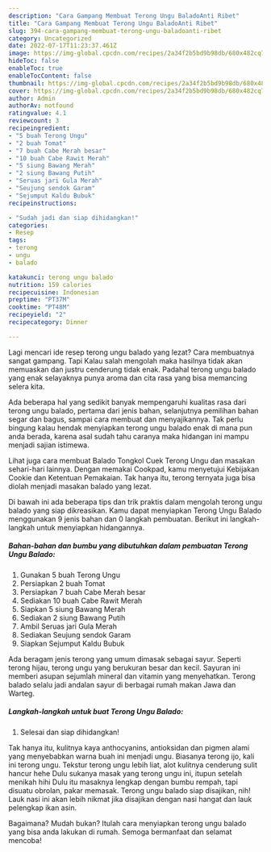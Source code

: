 ```yaml
---
description: "Cara Gampang Membuat Terong Ungu BaladoAnti Ribet"
title: "Cara Gampang Membuat Terong Ungu BaladoAnti Ribet"
slug: 394-cara-gampang-membuat-terong-ungu-baladoanti-ribet
category: Uncategorized
date: 2022-07-17T11:23:37.461Z
image: https://img-global.cpcdn.com/recipes/2a34f2b5bd9b98db/680x482cq70/terong-ungu-balado-foto-resep-utama.jpg
hideToc: false
enableToc: true
enableTocContent: false
thumbnail: https://img-global.cpcdn.com/recipes/2a34f2b5bd9b98db/680x482cq70/terong-ungu-balado-foto-resep-utama.jpg
cover: https://img-global.cpcdn.com/recipes/2a34f2b5bd9b98db/680x482cq70/terong-ungu-balado-foto-resep-utama.jpg
author: Admin
authorAv: notfound
ratingvalue: 4.1
reviewcount: 3
recipeingredient:
- "5 buah Terong Ungu"
- "2 buah Tomat"
- "7 buah Cabe Merah besar"
- "10 buah Cabe Rawit Merah"
- "5 siung Bawang Merah"
- "2 siung Bawang Putih"
- "Seruas jari Gula Merah"
- "Seujung sendok Garam"
- "Sejumput Kaldu Bubuk"
recipeinstructions:

- "Sudah jadi dan siap dihidangkan!"
categories:
- Resep
tags:
- terong
- ungu
- balado

katakunci: terong ungu balado 
nutrition: 159 calories
recipecuisine: Indonesian
preptime: "PT37M"
cooktime: "PT48M"
recipeyield: "2"
recipecategory: Dinner

---
```



Lagi mencari ide resep terong ungu balado yang lezat? Cara membuatnya sangat gampang. Tapi Kalau salah mengolah maka hasilnya tidak akan memuaskan dan justru cenderung tidak enak. Padahal terong ungu balado yang enak selayaknya punya aroma dan cita rasa yang bisa memancing selera kita.


Ada beberapa hal yang sedikit banyak mempengaruhi kualitas rasa dari terong ungu balado, pertama dari jenis bahan, selanjutnya pemilihan bahan segar dan bagus, sampai cara membuat dan menyajikannya. Tak perlu bingung kalau hendak menyiapkan terong ungu balado enak di mana pun anda berada, karena asal sudah tahu caranya maka hidangan ini mampu menjadi sajian istimewa.

Lihat juga cara membuat Balado Tongkol Cuek Terong Ungu dan masakan sehari-hari lainnya. Dengan memakai Cookpad, kamu menyetujui Kebijakan Cookie dan Ketentuan Pemakaian. Tak hanya itu, terong ternyata juga bisa diolah menjadi masakan balado yang lezat.


Di bawah ini ada beberapa tips dan trik praktis dalam mengolah terong ungu balado yang siap dikreasikan. Kamu dapat menyiapkan Terong Ungu Balado menggunakan 9 jenis bahan dan 0 langkah pembuatan. Berikut ini langkah-langkah untuk menyiapkan hidangannya.

<!--inarticleads1-->

##### Bahan-bahan dan bumbu yang dibutuhkan dalam pembuatan Terong Ungu Balado:

1. Gunakan 5 buah Terong Ungu
1. Persiapkan 2 buah Tomat
1. Persiapkan 7 buah Cabe Merah besar
1. Sediakan 10 buah Cabe Rawit Merah
1. Siapkan 5 siung Bawang Merah
1. Sediakan 2 siung Bawang Putih
1. Ambil Seruas jari Gula Merah
1. Sediakan Seujung sendok Garam
1. Siapkan Sejumput Kaldu Bubuk


Ada beragam jenis terong yang umum dimasak sebagai sayur. Seperti terong hijau, terong ungu yang berukuran besar dan kecil. Sayuran ini memberi asupan sejumlah mineral dan vitamin yang menyehatkan. Terong balado selalu jadi andalan sayur di berbagai rumah makan Jawa dan Warteg. 

<!--inarticleads2-->

##### Langkah-langkah untuk buat Terong Ungu Balado:


1. Selesai dan siap dihidangkan!

Tak hanya itu, kulitnya kaya anthocyanins, antioksidan dan pigmen alami yang menyebabkan warna buah ini menjadi ungu. Biasanya terong ijo, kali ini terong ungu. Tekstur terong ungu lebih liat, alot kulitnya cenderung sulit hancur hehe Dulu sukanya masak yang terong ungu ini, itupun setelah menikah hihi Dulu itu masaknya lengkap dengan bumbu rempah, tapi disuatu obrolan, pakar memasak. Terong ungu balado siap disajikan, nih! Lauk nasi ini akan lebih nikmat jika disajikan dengan nasi hangat dan lauk pelengkap ikan asin. 

Bagaimana? Mudah bukan? Itulah cara menyiapkan terong ungu balado yang bisa anda lakukan di rumah. Semoga bermanfaat dan selamat mencoba!
